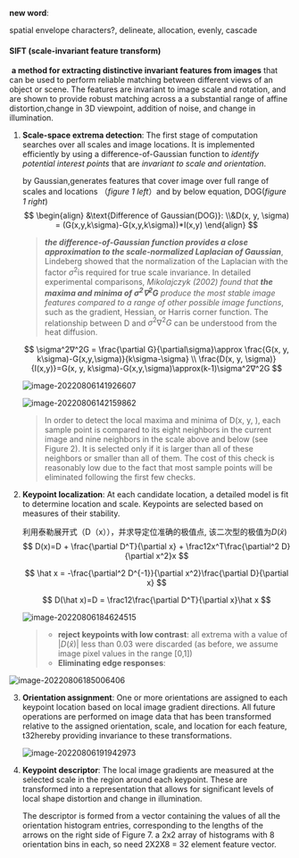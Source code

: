 

**new word**: 

spatial envelope characters?, delineate, allocation, evenly, cascade



#### SIFT (scale-invariant feature transform)

​	**a method for extracting distinctive invariant features from images** that can be used to perform reliable matching between different views of an object or scene. The features are invariant to image scale and rotation, and are shown to provide robust matching across a a substantial range of affine distortion,change in 3D viewpoint, addition of noise, and change in illumination.

1. **Scale-space extrema detection**: The first stage of computation searches over all scales
   and image locations. It is implemented efficiently by using a difference-of-Gaussian
   function to *identify potential interest points* that are *invariant to scale and orientation*.

   by Gaussian,generates features that cover image over full range of scales and locations （*figure 1 left*）and by below equation, DOG(*figure 1 right*)
   $$
   \begin{align}
   &\text{Difference of Gaussian(DOG)}:
   \\&D(x, y, \sigma) = (G(x,y,k\sigma)-G(x,y,k\sigma))*I(x,y)
   \end{align}
   $$
   

   > ***the difference-of-Gaussian function provides a close approximation to the scale-normalized Laplacian of Gaussian***, Lindeberg showed that the normalization of the Laplacian with the factor $\sigma^2$is required for true scale invariance. In detailed experimental comparisons, *Mikolajczyk (2002) found that **the maxima and minima of $\sigma^2∇^2G$** produce the most stable image features compared to a range of other possible image functions*, such as the gradient, Hessian, or Harris corner function. The relationship between D and $\sigma^2∇^2G$ can be understood from the heat diffusion.

   $$
   \sigma^2∇^2G = \frac{\partial G}{\partial\sigma}\approx \frac{G(x, y, k\sigma)-G(x,y,\sigma)}{k\sigma-\sigma}
   \\
   \frac{D(x, y, \sigma)}{I(x,y)}=G(x, y, k\sigma)-G(x,y,\sigma)\approx(k-1)\sigma^2∇^2G
   $$

   

   ![image-20220806141926607](C:/Users/17892/AppData/Roaming/Typora/typora-user-images/image-20220806141926607.png)

   ![image-20220806142159862](C:/Users/17892/AppData/Roaming/Typora/typora-user-images/image-20220806142159862.png)

   > In order to detect the local maxima and minima of D(x, y, ), each sample point is compared to its eight neighbors in the current image and nine neighbors in the scale above and below (see Figure 2). It is selected only if it is larger than all of these neighbors or smaller than all of them. The cost of this check is reasonably low due to the fact that most sample points will be eliminated following the first few checks.

2. **Keypoint localization**: At each candidate location, a detailed model is fit to determine
   location and scale. Keypoints are selected based on measures of their stability.

   利用泰勒展开式（D（x）），并求导定位准确的极值点, 该二次型的极值为$D(\hat x)$ 
   $$
   D(x)=D + \frac{\partial D^T}{\partial x} + \frac12x^T\frac{\partial^2 D}{\partial x^2}x
   $$

   $$
   \hat x = -\frac{\partial^2 D^{-1}}{\partial x^2}\frac{\partial D}{\partial x}
   $$

   $$
   D(\hat x)=D = \frac12\frac{\partial D^T}{\partial x}\hat x
   $$

   

   ![image-20220806184624515](C:/Users/17892/AppData/Roaming/Typora/typora-user-images/image-20220806184624515.png)

   > - **reject keypoints with low contrast**: all extrema with a value of $|D(\hat x)|$ less than 0.03 were discarded (as before, we assume image pixel values in the range [0,1])
   > - **Eliminating edge responses**:

![image-20220806185006406](C:/Users/17892/AppData/Roaming/Typora/typora-user-images/image-20220806185006406.png)

3. **Orientation assignment**: One or more orientations are assigned to each keypoint location based on local image gradient directions. All future operations are performed on image data that has been transformed relative to the assigned orientation, scale, and location for each feature, t32hereby providing invariance to these transformations.

   ![image-20220806191942973](Classifying%20urban%20land%20use%20by%20integrating%20remote%20sensing%20and%20social%20media%20data.assets/image-20220806191942973.png)

4. **Keypoint descriptor**: The local image gradients are measured at the selected scale in the region around each keypoint. These are transformed into a representation that allows for significant levels of local shape distortion and change in illumination.

   The descriptor is formed from a vector containing the values of all the orientation histogram entries, corresponding to the lengths of the arrows on the right side of Figure 7. a 2x2 array of histograms with 8 orientation bins in each, so need 2X2X8 = 32 element feature vector.

